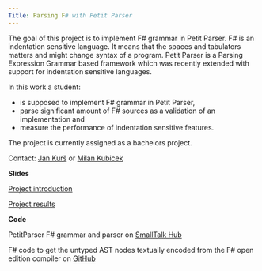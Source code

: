 ```yaml
---
Title: Parsing F# with Petit Parser
---
```


The goal of this project is to implement F# grammar in Petit Parser.
F# is an indentation sensitive language.
It means that the spaces and tabulators matters and might change syntax of a program.
Petit Parser is a Parsing Expression Grammar based framework which was recently extended with support for indentation sensitive languages.

In this work a student:

-  is supposed to implement F# grammar in Petit Parser, 
-  parse significant amount of F# sources as a validation of an implementation and 
-  measure the performance of indentation sensitive features.

The project is currently assigned as a bachelors project.

Contact: [Jan Kurš](%base_url%/staff/kursjan) or [Milan Kubicek](%base_url%/wiki/alumni/MilanKubicek)

**Slides**

[Project introduction](http://scg.unibe.ch/download/softwarecomposition/2015.01.06_FSharp_Intro_MilanKubicek_compr.pdf)

[Project results](%20https://www.dropbox.com/s/9uq5jof7ziouldq/2015.09.29_Parsing_FSharp_BSC_Presentation_2_Milan_Kubicek.pdf?dl=0)

**Code**

PetitParser F# grammar and parser on [SmallTalk Hub](%20http://smalltalkhub.com/#!/~MilanKubicek/FSharpGrammar)

F# code to get the untyped AST nodes textually encoded from the F# open edition compiler on [GitHub](%20http://github.com/mkubicek/FSharpAST)
